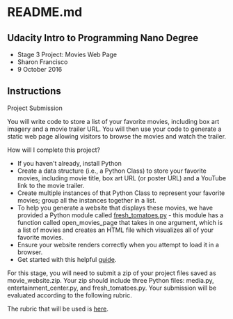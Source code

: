 # README.md

## Udacity Intro to Programming Nano Degree
* Stage 3 Project: Movies Web Page
* Sharon Francisco
* 9 October 2016

## Instructions

Project Submission

You will write code to store a list of your favorite movies, including box art imagery and a movie trailer URL. You will then use your code to generate a static web page allowing visitors to browse the movies and watch the trailer.

How will I complete this project?

* If you haven't already, install Python
* Create a data structure (i.e., a Python Class) to store your favorite movies, including movie title, box art URL (or poster URL) and a YouTube link to the movie trailer.
* Create multiple instances of that Python Class to represent your favorite movies; group all the instances together in a list.
* To help you generate a website that displays these movies, we have provided a Python module called [fresh_tomatoes.py](https://s3.amazonaws.com/udacity-hosted-downloads/ud036/fresh_tomatoes.py) - this module has a function called open_movies_page that takes in one argument, which is a list of movies and creates an HTML file which visualizes all of your favorite movies.
* Ensure your website renders correctly when you attempt to load it in a browser.
* Get started with this helpful [guide](https://docs.google.com/document/d/1joDQNQl_4icYYm6tM_F9ch5hZEH_f157hlljSUGOLWs/pub?embedded=true).

For this stage, you will need to submit a zip of your project files saved as movie_website.zip. Your zip should include three Python files: media.py, entertainment_center.py, and fresh_tomatoes.py. Your submission will be evaluated according to the following rubric.

The rubric that will be used is [here](https://review.udacity.com/?_ga=1.91522898.998193484.1467647453#!/projects/3553029266/rubric).
